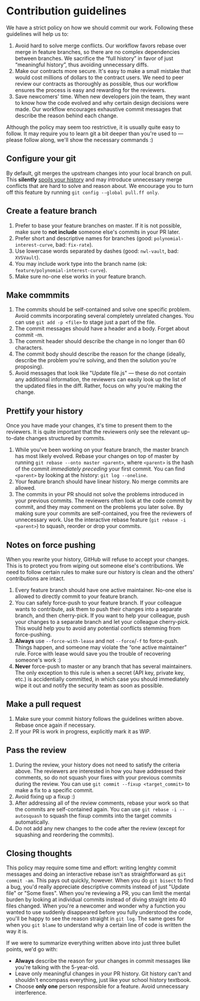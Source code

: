 # Contribution guidelines

We have a strict policy on how we should commit our work. Following these guidelines will help us to:

1. Avoid hard to solve merge conflicts. Our workflow favors rebase over merge in feature branches, so there are no complex dependencies between branches. We sacrifice the “full history” in favor of just “meaningful history”, thus avoiding unnecessary diffs.
2. Make our contracts more secure. It's easy to make a small mistake that would cost millions of dollars to the contract users. We need to peer review our contracts as thoroughly as possible, thus our workflow ensures the process is easy and rewarding for the reviewers.
3. Save newcomers' time. When new developers join the team, they want to know how the code evolved and why certain design decisions were made. Our workflow encourages exhaustive commit messages that describe the reason behind each change.

Although the policy may seem too restrictive, it is usually quite easy to follow. It may require you to learn git a bit deeper than you're used to — please follow along, we'll show the necessary commands :)

## Configure your git

By default, git merges the upstream changes into your local branch on pull. This **silently** [spoils your history](1) and may introduce unnecessary merge conflicts that are hard to solve and reason about. We encourage you to turn off this feature by running `git config --global pull.ff only`.

[1]: https://blog.sffc.xyz/post/185195398930/why-you-should-use-git-pull-ff-only-git-is-a

## Create a feature branch

1. Prefer to base your feature branches on master. If it is not possible, make sure to **not include** someone else's commits in your PR later.
2. Prefer short and descriptive names for branches (good: `polynomial-interest-curve`, bad: `fix-rate`).
3. Use lowercase words separated by dashes (good: `nwl-vault`, bad: `XVSVault`).
4. You may include work type into the branch name (ok: `feature/polynomial-interest-curve`).
5. Make sure no-one else works in your feature branch.

## Make commmits

1. The commits should be self-contained and solve one specific problem. Avoid commits incorporating several completely unrelated changes. You can use `git add -p <file>` to stage just a part of the file.
1. The commit messages should have a header and a body. Forget about commit -m.
1. The commit header should describe the change in no longer than 60 characters.
1. The commit body should describe the reason for the change (ideally, describe the problem you're solving, and then the solution you're proposing).
1. Avoid messages that look like "Update file.js" — these do not contain any additional information, the reviewers can easily look up the list of the updated files in the diff. Rather, focus on why you're making the change.

## Prettify your history

Once you have made your changes, it's time to present them to the reviewers. It is quite important that the reviewers only see the relevant up-to-date changes structured by commits.

1. While you've been working on your feature branch, the master branch has most likely evolved. Rebase your changes on top of master by running `git rebase --onto master <parent>`, where `<parent>` is the hash of the commit _immediately preceding_ your first commit. You can find `<parent>` by looking at the history: `git log --oneline`.
2. Your feature branch should have linear history. No merge commits are allowed.
3. The commits in your PR should not solve the problems introduced in your previous commits. The reviewers often look at the code commit by commit, and they may comment on the problems you later solve. By making sure your commits are self-contained, you free the reviewers of unnecessary work. Use the interactive rebase feature (`git rebase -i <parent>`) to squash, reorder or drop your commits.

## Notes on force pushing

When you rewrite your history, GitHub will refuse to accept your changes. This is to protect you from wiping out someone else's contributions. We need to follow certain rules to make sure our history is clean and the others' contributions are intact.

1. Every feature branch should have one active maintainer. No-one else is allowed to directly commit to your feature branch.
2. You can safely force-push to your feature branch. If your colleague wants to contribute, ask them to push their changes into a separate branch, and then cherry-pick. If you want to help your colleague, push your changes to a separate branch and let your colleague cherry-pick. This would help you to avoid any potential conflicts stemming from force-pushing.
3. **Always** use `--force-with-lease` and not `--force`/`-f` to force-push. Things happen, and someone may violate the “one active maintainer” rule. Force with lease would save you the trouble of recovering someone's work :)
4. **Never** force-push to master or any branch that has several maintainers. The only exception to this rule is when a secret (API key, private key, etc.) is accidentially committed, in which case you should immediately wipe it out and notify the security team as soon as possible.

## Make a pull request

1. Make sure your commit history follows the guidelines written above. Rebase once again if necessary.
2. If your PR is work in progress, explicitly mark it as WIP.

## Pass the review

1. During the review, your history does not need to satisfy the criteria above. The reviewers are interested in how you have addressed their comments, so do not squash your fixes with your previous commits during the review. You can use `git commit --fixup <target_commit>` to make a fix to a specific commit.
2. Avoid fixing up a fixup :)
3. After addressing all of the review comments, rebase your work so that the commits are self-contained again. You can use `git rebase -i --autosquash` to squash the fixup commits into the target commits automatically.
4. Do not add any new changes to the code after the review (except for squashing and reordering the commits).

## Closing thoughts

This policy may require some time and effort: writing lenghty commit messages and doing an interactive rebase isn't as straightforward as `git commit -am`. This pays out quickly, however. When you do `git bisect` to find a bug, you'd really appreciate descriptive commits instead of just "Update file" or "Some fixes". When you're reviewing a PR, you can limit the mental burden by looking at individual commits instead of diving straight into 40 files changed. When you're a newcomer and wonder why a function you wanted to use suddenly disappeared before you fully understood the code, you'll be happy to see the reason straight in `git log`. The same goes for when you `git blame` to understand why a certain line of code is written the way it is.

If we were to summarize everything written above into just three bullet points, we'd go with:

- **Always** describe the reason for your changes in commit messages like you're talking with the 5-year-old.
- Leave only meaningful changes in your PR history. Git history can't and shouldn't encompass everything, just like your school history textbook.
- Choose **only one** person responsible for a feature. Avoid unnecessary interference.
